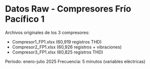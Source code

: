 # Datos Raw - Compresores Frío Pacífico 1

Archivos originales de los 3 compresores:
- Compresor1_FP1.xlsx (60,919 registros THD)
- Compresor2_FP1.xlsx (60,926 registros + vibraciones)
- Compresor3_FP1.xlsx (60,825 registros THD)

Período: enero-julio 2025
Frecuencia: 5 minutos (variables eléctricas)

